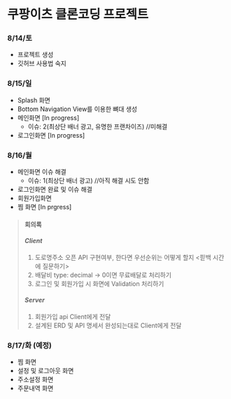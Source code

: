 # 쿠팡이츠 클론코딩 프로젝트

### 8/14/토
- 프로젝트 생성
- 깃허브 사용법 숙지  


### 8/15/일
- Splash 화면
- Bottom Navigation View를 이용한 뼈대 생성
- 메인화면 [In progress]
    - 이슈: 2(최상단 배너 광고, 유명한 프랜차이즈) //미해결
- 로그인화면 [In progress]  


### 8/16/월
- 메인화면 이슈 해결
    - 이슈: 1(최상단 배너 광고)  //아직 해결 시도 안함
- 로그인화면 완료 및 이슈 해결
- 회원가입화면
- 찜 화면 [In prgress]  


> #### 회의록
> #### _Client_
> 1. 도로명주소 오픈 API 구현여부, 한다면 우선순위는 어떻게 할지 <핃백 시간에 질문하기>
> 2. 배달비 type: decimal -> 0이면 무료배달로 처리하기
> 3. 로그인 및 회원가입 시 화면에 Validation 처리하기
> 
> #### _Server_
> 1. 회원가입 api Client에게 전달
> 2. 설계된 ERD 및 API 명세서 완성되는대로 Client에게 전달  


### 8/17/화 (예정)
- 찜 화면 
- 설정 및 로그아웃 화면
- 주소설정 화면
- 주문내역 화면

